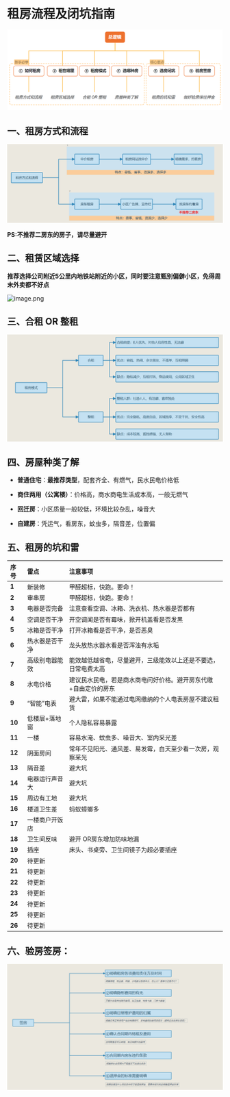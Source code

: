 # 租房流程及闭坑指南

![image-20250903174218714](./assets/image-20250903174218714.png)



## 一、租房方式和流程

![image-20250903174227437](./assets/image-20250903174227437.png)

**PS:不推荐二房东的房子，请尽量避开**



## 二、租赁区域选择

**推荐选择公司附近5公里内地铁站附近的小区，同时要注意甄别偏僻小区，免得周末外卖都不好点**

![image.png](https://alidocs.oss-cn-zhangjiakou.aliyuncs.com/res/3M0OzBe298boOzeE/img/54908e7f-3878-4ad2-b06d-71b82d06d601.png)



## 三、合租 OR 整租

![image-20250903174245814](./assets/image-20250903174245814.png)



## 四、房屋种类了解

*   **普通住宅**：**最推荐类型**，配套齐全、有燃气，民水民电价格低
    
*   **商住两用（公寓楼）**：价格高，商水商电生活成本高，一般无燃气
    
*   **回迁房**：小区质量一般较低，环境比较杂乱，噪音大
    
*   **自建房**：凭运气，看房东，蚊虫多，隔音差，位置偏
    



## 五、租房的坑和雷

| 序号   | 雷点           | 注意事项                                                     |
| :----- | :------------- | :----------------------------------------------------------- |
| **1**  | 新装修         | 甲醛超标，快跑。要命！                                       |
| **2**  | 审串房         | 甲醛超标，快跑。要命！                                       |
| **3**  | 电器是否完备   | 注意查看空调、冰箱、洗衣机、热水器是否都有                   |
| **4**  | 空调是否干净   | 开空调闻是否有霉味，掀开机盖看是否发黑                       |
| **5**  | 冰箱是否干净   | 打开冰箱看是否干净，是否恶臭                                 |
| **6**  | 热水器是否干净 | 龙头放热水器水看是否浑浊有水垢                               |
| **7**  | 高级别电器能效 | 能效越低越省电，尽量避开，三级能效以上还是不要选，日常电费太高 |
| **8**  | 水电价格       | 建议民水民电，若是商水商电问好价格。避开房东代缴+自由定价的房东 |
| **9**  | “智能”电表     | 避大雷，如果不能通过电网缴纳的个人电表房屋不建议租赁         |
| **10** | 低楼层+落地窗  | 个人隐私容易暴露                                             |
| **11** | 一楼           | 容易水淹、蚊虫多、噪音大、室内采光差                         |
| **12** | 阴面房间       | 常年不见阳光、通风差、易发霉，白天至少看一次房，观察采光     |
| **13** | 隔音差         | 避大坑                                                       |
| **14** | 电器运行声音大 | 避大坑                                                       |
| **15** | 周边有工地     | 避大坑                                                       |
| **16** | 楼道卫生差     | 蚂蚁蟑螂多                                                   |
| **17** | 一楼商户开饭店 |                                                              |
| **18** | 卫生间反味     | 避开 OR房东增加防味地漏                                      |
| **19** | 插座           | 床头、书桌旁、卫生间镜子为超必要插座                         |
| **20** | 待更新         |                                                              |
| **21** | 待更新         |                                                              |
| **22** | 待更新         |                                                              |
| **23** | 待更新         |                                                              |
| **24** | 待更新         |                                                              |
| **25** | 待更新         |                                                              |
| **26** | 待更新         |                                                              |



## 六、验房签房：

![image-20250903174412194](./assets/image-20250903174412194.png)

